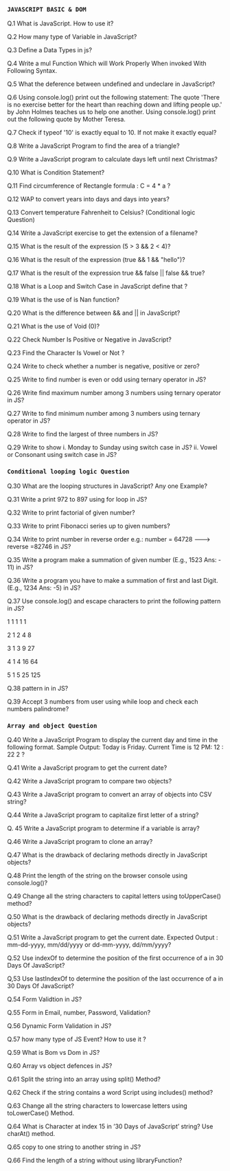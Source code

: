 ### ` JAVASCRIPT BASIC & DOM `

Q.1 What is JavaScript. How to use it?

Q.2 How many type of Variable in JavaScript?

Q.3 Define a Data Types in js?

Q.4 Write a mul Function Which will Work Properly When invoked With Following Syntax.

Q.5 What the deference between undefined and undeclare in JavaScript?

Q.6 Using console.log() print out the following statement: The quote 'There is no exercise
better for the heart than reaching down and lifting people up.' by John Holmes teaches us to
help one another. Using console.log() print out the following quote by Mother Teresa.

Q.7 Check if typeof '10' is exactly equal to 10. If not make it exactly equal?

Q.8 Write a JavaScript Program to find the area of a triangle?

Q.9 Write a JavaScript program to calculate days left until next Christmas?

Q.10 What is Condition Statement?

Q.11 Find circumference of Rectangle formula : C = 4 * a ?

Q.12 WAP to convert years into days and days into years?

Q.13 Convert temperature Fahrenheit to Celsius? (Conditional logic Question)

Q.14 Write a JavaScript exercise to get the extension of a filename?

Q.15 What is the result of the expression (5 > 3 && 2 < 4)?

Q.16 What is the result of the expression (true && 1 && "hello")?

Q.17 What is the result of the expression true && false || false && true?

Q.18 What is a Loop and Switch Case in JavaScript define that ?

Q.19 What is the use of is Nan function?

Q.20 What is the difference between && and || in JavaScript?

Q.21 What is the use of Void (0)?

Q.22 Check Number Is Positive or Negative in JavaScript?

Q.23 Find the Character Is Vowel or Not ?

Q.24 Write to check whether a number is negative, positive or zero?

Q.25 Write to find number is even or odd using ternary operator in JS?

Q.26 Write find maximum number among 3 numbers using ternary operator in JS?

Q.27 Write to find minimum number among 3 numbers using ternary operator in JS? 

Q.28 Write to find the largest of three numbers in JS?

Q.29 Write to show
i. Monday to Sunday using switch case in JS?
ii. Vowel or Consonant using switch case in JS?

### `Conditional looping logic Question`

Q.30 What are the looping structures in JavaScript? Any one Example?

Q.31 Write a print 972 to 897 using for loop in JS?

Q.32 Write to print factorial of given number?

Q.33 Write to print Fibonacci series up to given numbers?

Q.34 Write to print number in reverse order e.g.: number = 64728 ---> reverse =82746 in JS?

Q.35 Write a program make a summation of given number (E.g., 1523 Ans: - 11) in JS?

Q.36 Write a program you have to make a summation of first and last Digit. (E.g., 1234 Ans: -5) in JS?

Q.37 Use console.log() and escape characters to print the following pattern in JS?

1 1 1 1 1

2 1 2 4 8

3 1 3 9 27

4 1 4 16 64

5 1 5 25 125

Q.38  pattern in  in JS?

Q.39 Accept 3 numbers from user using while loop and check each numbers palindrome? 

### `Array and object Question`

Q.40 Write a JavaScript Program to display the current day and time in the following format.
Sample Output: Today is Friday. Current Time is 12 PM: 12 : 22 2 ?

Q.41 Write a JavaScript program to get the current date?

Q.42 Write a JavaScript program to compare two objects?

Q.43 Write a JavaScript program to convert an array of objects into CSV string?

Q.44 Write a JavaScript program to capitalize first letter of a string?

Q. 45 Write a JavaScript program to determine if a variable is array?

Q.46 Write a JavaScript program to clone an array?

Q.47 What is the drawback of declaring methods directly in JavaScript objects?

Q.48 Print the length of the string on the browser console using console.log()?

Q.49 Change all the string characters to capital letters using toUpperCase() method?

Q.50 What is the drawback of declaring methods directly in JavaScript objects?

Q.51 Write a JavaScript program to get the current date. Expected Output : mm-dd-yyyy,
     mm/dd/yyyy or dd-mm-yyyy, dd/mm/yyyy?

Q.52 Use indexOf to determine the position of the first occurrence of a in 30 Days Of
JavaScript?

Q,53 Use lastIndexOf to determine the position of the last occurrence of a in 30 Days Of
JavaScript?

Q.54 Form Validtion in JS?

Q.55 Form in Email, number, Password, Validation?

Q.56 Dynamic Form Validation in JS?

Q.57 how many type of JS Event? How to use it ?

Q.59 What is Bom vs Dom in JS?

Q.60 Array vs object defences in JS?

Q.61 Split the string into an array using split() Method?

Q.62 Check if the string contains a word Script using includes() method?

Q.63 Change all the string characters to lowercase letters using toLowerCase() Method.

Q.64 What is Character at index 15 in ’30 Days of JavaScript’ string? Use charAt() method.

Q.65 copy to one string to another string in JS?

Q.66 Find the length of a string without using libraryFunction?
